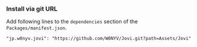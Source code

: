 ### Install via git URL

Add following lines to the `dependencies` section of the `Packages/manifest.json`.
```
"jp.w0nyv.jovi": "https://github.com/W0NYV/Jovi.git?path=Assets/Jovi"